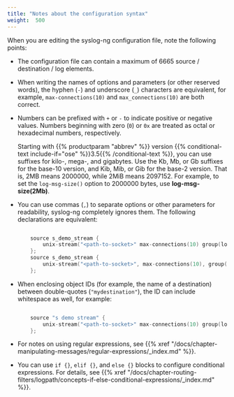 ```yaml
---
title: "Notes about the configuration syntax"
weight:  500
---
```

<!-- DISCLAIMER: This file is based on the syslog-ng Open Source Edition documentation https://github.com/balabit/syslog-ng-ose-guides/commit/2f4a52ee61d1ea9ad27cb4f3168b95408fddfdf2 and is used under the terms of The syslog-ng Open Source Edition Documentation License. The file has been modified by Axoflow. -->

When you are editing the syslog-ng configuration file, note the following points:

  - The configuration file can contain a maximum of 6665 source / destination / log elements.

  - When writing the names of options and parameters (or other reserved words), the hyphen (`-`) and underscore (`_`) characters are equivalent, for example, `max-connections(10)` and `max_connections(10)` are both correct.

  - Numbers can be prefixed with `+` or `-` to indicate positive or negative values. Numbers beginning with zero (`0`) or `0x` are treated as octal or hexadecimal numbers, respectively.
    
    Starting with {{% productparam "abbrev" %}} version {{% conditional-text include-if="ose" %}}3.5{{% /conditional-text %}}, you can use suffixes for kilo-, mega-, and gigabytes. Use the Kb, Mb, or Gb suffixes for the base-10 version, and Kib, Mib, or Gib for the base-2 version. That is, 2MB means 2000000, while 2MiB means 2097152. For example, to set the `log-msg-size()` option to 2000000 bytes, use **log-msg-size(2Mb)**.

  - You can use commas (`,`) to separate options or other parameters for readability, syslog-ng completely ignores them. The following declarations are equivalent:
    
    ```c
    
        source s_demo_stream {
            unix-stream("<path-to-socket>" max-connections(10) group(log));
        };
        source s_demo_stream {
            unix-stream("<path-to-socket>", max-connections(10), group(log));
        };
    
    ```

  - When enclosing object IDs (for example, the name of a destination) between double-quotes (`"mydestination"`), the ID can include whitespace as well, for example:
    
    ```c
    
        source "s demo stream" {
            unix-stream("<path-to-socket>" max-connections(10) group(log));
        };
    
    ```

  - For notes on using regular expressions, see {{% xref "/docs/chapter-manipulating-messages/regular-expressions/_index.md" %}}.

  - You can use `if {}`, `elif {}`, and `else {}` blocks to configure conditional expressions. For details, see {{% xref "/docs/chapter-routing-filters/logpath/concepts-if-else-conditional-expressions/_index.md" %}}.
